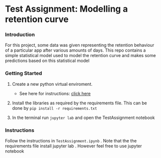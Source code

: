 # Test Assignment: Modelling a retention curve

### Introduction

For this project, some data was given representing the retention behaviour of a particular app after various amounts of days. This repo contains a simple statistical model used to model the retention curve and makes some predictions based on this statistical model

### Getting Started

1. Create a new python virtual enviroment. 
    - See here for instructions: [click here](https://virtualenvwrapper.readthedocs.io/en/latest/install.html)

2. Install the libraries as required by the requirements file. This can be done by  `pip install -r requirements.txt`

3. In the terminal run `jupyter lab` and open the TestAssignment notebook

### Instructions

Follow the instructions in `TestAssignment.ipynb` . Note that the the requirements file install jupyter lab . However feel free to use jupyter notebook
